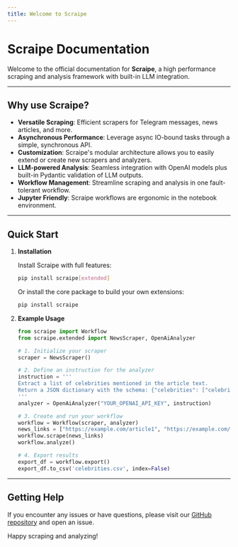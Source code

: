 ```yaml
---
title: Welcome to Scraipe
---
```


# Scraipe Documentation

Welcome to the official documentation for **Scraipe**, a high performance scraping and analysis framework with built-in LLM integration.

---

## Why use Scraipe?

- **Versatile Scraping**: Efficient scrapers for Telegram messages, news articles, and more.
- **Asynchronous Performance**: Leverage async IO-bound tasks through a simple, synchronous API.
- **Customization**: Scraipe's modular architecture allows you to easily extend or create new scrapers and analyzers.
- **LLM-powered Analysis**: Seamless integration with OpenAI models plus built-in Pydantic validation of LLM outputs.
- **Workflow Management**: Streamline scraping and analysis in one fault-tolerant workflow.
- **Jupyter Friendly**: Scraipe workflows are ergonomic in the notebook environment.


---

## Quick Start

1. **Installation**

   Install Scraipe with full features:

   ```bash
   pip install scraipe[extended]
   ```

   Or install the core package to build your own extensions:
   
   ```bash
   pip install scraipe
   ```

2. **Example Usage**

    ```python
    from scraipe import Workflow
    from scraipe.extended import NewsScraper, OpenAiAnalyzer

    # 1. Initialize your scraper
    scraper = NewsScraper()

    # 2. Define an instruction for the analyzer
    instruction = '''
    Extract a list of celebrities mentioned in the article text.
    Return a JSON dictionary with the schema: {"celebrities": ["celebrity1", "celebrity2", ...]}
    '''
    analyzer = OpenAiAnalyzer("YOUR_OPENAI_API_KEY", instruction)

    # 3. Create and run your workflow
    workflow = Workflow(scraper, analyzer)
    news_links = ["https://example.com/article1", "https://example.com/article2"]
    workflow.scrape(news_links)
    workflow.analyze()

    # 4. Export results
    export_df = workflow.export()
    export_df.to_csv('celebrities.csv', index=False)
    ```

---

## Getting Help

If you encounter any issues or have questions, please visit our [GitHub repository](https://github.com/SnpM/scraipe) and open an issue.

Happy scraping and analyzing!
